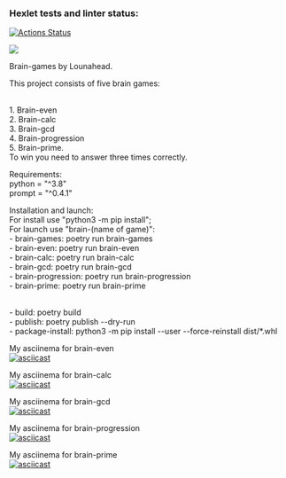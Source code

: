 ### Hexlet tests and linter status:
[![Actions Status](https://github.com/lounahead/python-project-49/workflows/hexlet-check/badge.svg)](https://github.com/lounahead/python-project-49/actions)

<a href="https://codeclimate.com/github/lounahead/python-project-49/maintainability"><img src="https://api.codeclimate.com/v1/badges/26173e5fba6cc2e5d558/maintainability" /></a>

Brain-games by Lounahead.

This project consists of five brain games:

</br>1. Brain-even
</br>2. Brain-calc
</br>3. Brain-gcd
</br>4. Brain-progression
</br>5. Brain-prime.
</br>To win you need to answer three times correctly.

Requirements:
</br>python = "^3.8"
</br>prompt = "^0.4.1"

Installation and launch:
</br>For install use "python3 -m pip install";
</br>For launch use "brain-(name of game)":
</br>- brain-games: poetry run brain-games
</br>- brain-even:	poetry run brain-even
</br>- brain-calc:	poetry run brain-calc
</br>- brain-gcd: poetry run brain-gcd
</br>- brain-progression: poetry run brain-progression
</br>- brain-prime: poetry run brain-prime

</br>- build: poetry build
</br>- publish: poetry publish --dry-run
</br>- package-install: python3 -m pip install --user  --force-reinstall dist/*.whl

My asciinema for brain-even
</br>[![asciicast](https://asciinema.org/a/534840.svg)](https://asciinema.org/a/534840)

My asciinema for brain-calc
</br>[![asciicast](https://asciinema.org/a/549836.svg)](https://asciinema.org/a/549836)

My asciinema for brain-gcd
</br>[![asciicast](https://asciinema.org/a/550421.svg)](https://asciinema.org/a/550421)

My asciinema for brain-progression
</br>[![asciicast](https://asciinema.org/a/550433.svg)](https://asciinema.org/a/550433)

My asciinema for brain-prime
</br>[![asciicast](https://asciinema.org/a/550470.svg)](https://asciinema.org/a/550470)